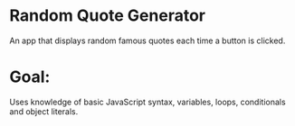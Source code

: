 # Random Quote Generator
 An app that displays random famous quotes each time a button is clicked.

 # Goal:
 Uses knowledge of basic JavaScript syntax, variables, loops, conditionals and object literals.
